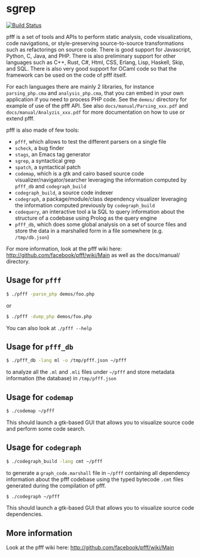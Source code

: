 # sgrep

[![Build Status](https://travis-ci.org/facebook/pfff.svg?branch=master)](https://travis-ci.org/facebook/pfff)

pfff is a set of tools and APIs to perform static analysis, code
visualizations, code navigations, or style-preserving source-to-source
transformations such as refactorings on source code. There is good
support for Javascript, Python, C, Java, and PHP. There is also preliminary
support for other languages such as C++, Rust, C#, Html, CSS, Erlang,
Lisp, Haskell, Skip, and SQL. There is also very good support for
OCaml code so that the framework can be used on the code of pfff
itself.

For each languages there are mainly 2 libraries, for instance
`parsing_php.cma` and `analysis_php.cma`, that you can
embed in your own application if you need to process PHP code. See the
`demos/` directory for example of use of the pfff API. See also
`docs/manual/Parsing_xxx.pdf` and `docs/manual/Analyzis_xxx.pdf` for
more documentation on how to use or extend pfff.

pfff is also made of few tools:
 - `pfff`, which allows to test the different parsers on a single file
 - `scheck`, a bug finder
 - `stags`, an Emacs tag generator
 - `sgrep`, a syntactical grep
 - `spatch`, a syntactical patch
 - `codemap`, which is a gtk and cairo based source code
   visualizer/navigator/searcher leveraging
   the information computed by `pfff_db` and `codegraph_build`
 - `codegraph_build`, a source code indexer
 - `codegraph`, a package/module/class dependency visualizer leveraging
   the information computed previously by `codegraph_build`
 - `codequery`, an interactive tool a la SQL to query information
   about the structure of a codebase using Prolog as the query engine
 - `pfff_db`, which does some global analysis on a set of source files and
   store the data in a marshalled form in a file somewhere (e.g. `/tmp/db.json`)

For more information, look at the pfff wiki here:
 http://github.com/facebook/pfff/wiki/Main
as well as the docs/manual/ directory.

## Usage for `pfff`
```sh
$ ./pfff -parse_php demos/foo.php
```
or
```sh
$ ./pfff -dump_php demos/foo.php
```

You can also look at `./pfff --help`

## Usage for `pfff_db`
```sh
$ ./pfff_db -lang ml -o /tmp/pfff.json ~/pfff
```

to analyze all the `.ml` and `.mli` files under `~/pfff` and store metadata
information (the database) in `/tmp/pfff.json`

## Usage for `codemap`
```sh
$ ./codemap ~/pfff
```
This should launch a gtk-based GUI that allows you to visualize
source code and perform some code search.

## Usage for `codegraph`
```sh
$ ./codegraph_build -lang cmt ~/pfff
```

to generate a `graph_code.marshall` file in `~/pfff` containing
all dependency information about the pfff codebase using the
typed bytecode `.cmt` files generated during the compilation of pfff.
```sh
$ ./codegraph ~/pfff
```

This should launch a gtk-based GUI that allows you to visualize
source code dependencies.

## More information

Look at the pfff wiki here: http://github.com/facebook/pfff/wiki/Main
